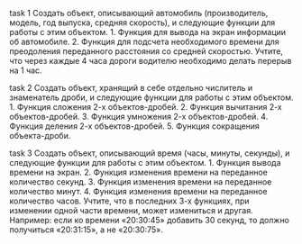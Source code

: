 task 1
  Создать объект, описывающий автомобиль (производитель, модель, год выпуска, средняя скорость), 
  и следующие функции для работы с этим объектом.
    1. Функция для вывода на экран информации об автомобиле.
    2. Функция для подсчета необходимого времени для преодоления переданного расстояния со средней скоростью.
       Учтите, что через каждые 4 часа дороги водителю необходимо делать перерыв на 1 час.
       
task 2
  Создать объект, хранящий в себе отдельно числитель и знаменатель дроби, и следующие функции для работы с этим объектом.
    1. Функция сложения 2-х объектов-дробей.
    2. Функция вычитания 2-х объектов-дробей.
    3. Функция умножения 2-х объектов-дробей.
    4. Функция деления 2-х объектов-дробей.
    5. Функция сокращения объекта-дроби.

task 3
  Создать объект, описывающий время (часы, минуты, секунды), и следующие функции для работы с этим объектом.
    1. Функция вывода времени на экран.
    2. Функция изменения времени на переданное количество секунд.
    3. Функция изменения времени на переданное количество минут.
    4. Функция изменения времени на переданное количество часов.
  Учтите, что в последних 3-х функциях, при изменении одной части времени, может измениться и другая. 
  Например: если ко времени «20:30:45» добавить 30 секунд, то должно получиться «20:31:15», а не «20:30:75».

